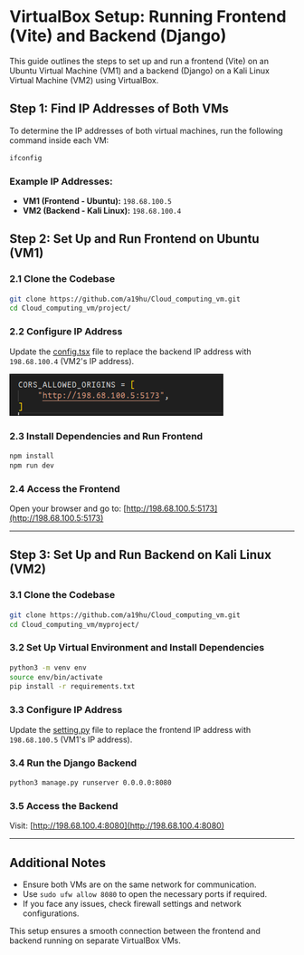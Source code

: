# VirtualBox Setup: Running Frontend (Vite) and Backend (Django)

This guide outlines the steps to set up and run a frontend (Vite) on an Ubuntu Virtual Machine (VM1) and a backend (Django) on a Kali Linux Virtual Machine (VM2) using VirtualBox.

## Step 1: Find IP Addresses of Both VMs

To determine the IP addresses of both virtual machines, run the following command inside each VM:

```bash
ifconfig
```

### Example IP Addresses:
- **VM1 (Frontend - Ubuntu):** `198.68.100.5`
- **VM2 (Backend - Kali Linux):** `198.68.100.4`

## Step 2: Set Up and Run Frontend on Ubuntu (VM1)

### 2.1 Clone the Codebase
```bash
git clone https://github.com/a19hu/Cloud_computing_vm.git
cd Cloud_computing_vm/project/
```

### 2.2 Configure IP Address
Update the <a href="https://github.com/a19hu/Cloud_computing_vm/blob/master/project/src/config.tsx">config.tsx</a> file to replace the backend IP address with `198.68.100.4` (VM2's IP address).


<img src="image.png"></img>

### 2.3 Install Dependencies and Run Frontend
```bash
npm install
npm run dev
```

### 2.4 Access the Frontend
Open your browser and go to:
[http://198.68.100.5:5173](http://198.68.100.5:5173)

---

## Step 3: Set Up and Run Backend on Kali Linux (VM2)

### 3.1 Clone the Codebase
```bash
git clone https://github.com/a19hu/Cloud_computing_vm.git
cd Cloud_computing_vm/myproject/
```

### 3.2 Set Up Virtual Environment and Install Dependencies
```bash
python3 -m venv env
source env/bin/activate
pip install -r requirements.txt
```

### 3.3 Configure IP Address
Update the <a href="https://github.com/a19hu/Cloud_computing_vm/blob/master/myproject/myproject/settings.py">setting.py</a> file to replace the frontend IP address with `198.68.100.5` (VM1's IP address).

### 3.4 Run the Django Backend
```bash
python3 manage.py runserver 0.0.0.0:8080
```

### 3.5 Access the Backend
Visit:
[http://198.68.100.4:8080](http://198.68.100.4:8080)

---

## Additional Notes
- Ensure both VMs are on the same network for communication.
- Use `sudo ufw allow 8080` to open the necessary ports if required.
- If you face any issues, check firewall settings and network configurations.

This setup ensures a smooth connection between the frontend and backend running on separate VirtualBox VMs.
